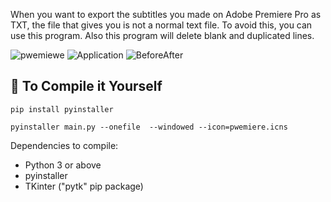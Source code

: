 When you want to export the subtitles you made on Adobe Premiere Pro as TXT, the file that gives you is not a normal text file. To avoid this, you can use this program.
Also this program will delete blank and duplicated lines.

![pwemiewe](https://github.com/ErenEksen/PremiereTXTtoTextConverter/assets/97560144/4ef79761-7711-431e-b5d5-e433a7af370b)
![Application](https://github.com/ErenEksen/PremiereTXTtoTextConverter/assets/97560144/16b36903-9891-41c0-906f-34b854b8283f)
![BeforeAfter](https://github.com/ErenEksen/PremiereTXTtoTextConverter/assets/97560144/c735b13f-a910-4705-973a-d9faaff3a1fb) 


## 🔨 To Compile it Yourself
```
pip install pyinstaller

pyinstaller main.py --onefile  --windowed --icon=pwemiere.icns
```
Dependencies to compile:
- Python 3 or above
- pyinstaller 
- TKinter ("pytk" pip package)


